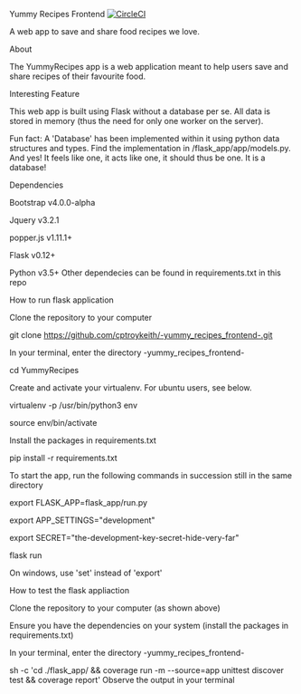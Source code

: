 Yummy Recipes Frontend
[![CircleCI](https://dl.circleci.com/status-badge/img/gh/cptroykeith/-yummy_recipes_frontend-/tree/main.svg?style=svg)](https://dl.circleci.com/status-badge/redirect/gh/cptroykeith/-yummy_recipes_frontend-/tree/main)

A web app to save and share food recipes we love.

About

The YummyRecipes app is a web application meant to help users save and share recipes of their favourite food.

Interesting Feature

This web app is built using Flask without a database per se. All data is stored in memory (thus the need for only one worker on the server).

Fun fact: A 'Database' has been implemented within it using python data structures and types. Find the implementation in /flask_app/app/models.py. And yes! It feels like one, it acts like one, it should thus be one. It is a database!

Dependencies

Bootstrap v4.0.0-alpha

Jquery v3.2.1

popper.js v1.11.1+

Flask v0.12+

Python v3.5+
Other dependecies can be found in requirements.txt in this repo


How to run flask application

Clone the repository to your computer

git clone https://github.com/cptroykeith/-yummy_recipes_frontend-.git

In your terminal, enter the directory -yummy_recipes_frontend-

cd YummyRecipes

Create and activate your virtualenv. For ubuntu users, see below.

virtualenv -p /usr/bin/python3 env

source env/bin/activate

Install the packages in requirements.txt

pip install -r requirements.txt

To start the app, run the following commands in succession still in the same directory

export FLASK_APP=flask_app/run.py

export APP_SETTINGS="development"

export SECRET="the-development-key-secret-hide-very-far"

flask run 

On windows, use 'set' instead of 'export'

How to test the flask appliaction

Clone the repository to your computer (as shown above)

Ensure you have the dependencies on your system (install the packages in requirements.txt)

In your terminal, enter the directory -yummy_recipes_frontend-

sh -c 'cd ./flask_app/ && coverage run -m --source=app unittest discover test && coverage report'
Observe the output in your terminal